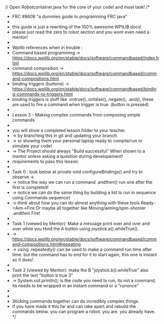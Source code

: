 // Open Robotcontainer.java for the core of your code! and most task!
/*
 * FRC #8608 "a dummies guide to programming FRC java"
 * 
 * this guide is just a rewriting of the 100% awesome WPILIB docs! 
 * please just read the zero to robot section and you wont even need a mentor! 
 * 
 * Wpilib references when in trouble :
 *  Command based programming -> https://docs.wpilib.org/en/stable/docs/software/commandbased/index.html
 *  command composition -> https://docs.wpilib.org/en/stable/docs/software/commandbased/command-compositions.html
 *  binding triggers (buttons) -> https://docs.wpilib.org/en/stable/docs/software/commandbased/binding-commands-to-triggers.html
 *  binding triggers is stuff like .ontrue(),.onfalse(),.negate(), .and(), these are used to fire a command when trigger is true. (button is pressed)
 * 
 * Lesson 3 - Making complex commands from composing simple commands
 * 
 * you will show a completed lesson folder to your teacher. 
 * -> by branching this in git and updating your branch. 
 * -> or showing them your personal laptop ready to compile/run or simulate your code!
 * -> The Project should always "Build successful" When shown to a mentor unless asking a question during developement!
 * requirements to pass this lesson:
 *
 * Task 0 : look below at private void configureBindings() and try to observe ->
 *  -> notice the way we can run a command .andthen() run one after the first is completed!
 *  -> notice we can do the same thing by building a list to run in sequence using Commands.sequence(
 *  -> think about how you can do almost anything with these tools  Ready->Aim->Fire Or maybe all together like Moving/aiming/spin-shooter .andthen Fire!
 *
 * Task 1 (viewed by Mentor): Make a message print over and over and over while you Hold the A button using joystick.a().whileTrue().
 *  -> https://docs.wpilib.org/en/stable/docs/software/commandbased/command-compositions.html#repeating
 *  -> using .repeatedly() can be used to make a command run time after time. but the command has to end for it to start again, this one is instant so it does!
 * 
 * Task 2 (viewed by Mentor): make the B "joystick.b().whileTrue" also print the text "button b true 3"
 *  -> System.out.println(); is the code you need to run, its not a command, its needs to be wrapped in an instant command or a "runonce"
 * 
 *   
 * Sticking commands together can do incredibly complex things. 
 * if you have made it this far and can take apart and rebuild the commands below. you can program a robot. you are. you already have. 
*/